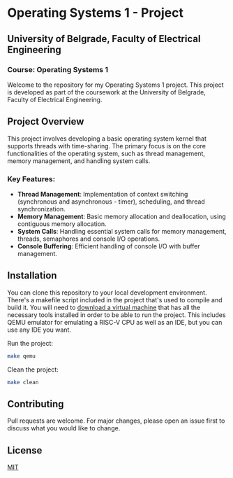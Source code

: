 # Operating Systems 1 - Project

## University of Belgrade, Faculty of Electrical Engineering

### Course: Operating Systems 1

Welcome to the repository for my Operating Systems 1 project. This project is developed as part of the coursework at the University of Belgrade, Faculty of Electrical Engineering.

## Project Overview

This project involves developing a basic operating system kernel that supports threads with time-sharing. The primary focus is on the core functionalities of the operating system, such as thread management, memory management, and handling system calls.

### Key Features:
- **Thread Management**: Implementation of context switching (synchronous and asynchronous - timer), scheduling, and thread synchronization.
- **Memory Management**: Basic memory allocation and deallocation, using contiguous memory allocation.
- **System Calls**: Handling essential system calls for memory management, threads, semaphores and console I/O operations.
- **Console Buffering**: Efficient handling of console I/O with buffer management.

## Installation

You can clone this repository to your local development environment. There's a makefile script included in the project that's used to compile and build it. You will need to [download a virtual machine](https://www.os.etf.rs/OS1/projekat/project-base-v1.1.zip) that has all the necessary tools installed in order to be able to run the project. This includes QEMU emulator for emulating a RISC-V CPU as well as an IDE, but you can use any IDE you want.

Run the project:
```bash
make qemu
```
Clean the project:
```bash
make clean
```

## Contributing
Pull requests are welcome. For major changes, please open an issue first to discuss what you would like to change.

## License
[MIT](https://choosealicense.com/licenses/mit/)
